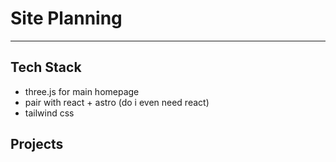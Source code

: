 # Site Planning

---

## Tech Stack

- three.js for main homepage
- pair with react + astro (do i even need react)
- tailwind css

## Projects

